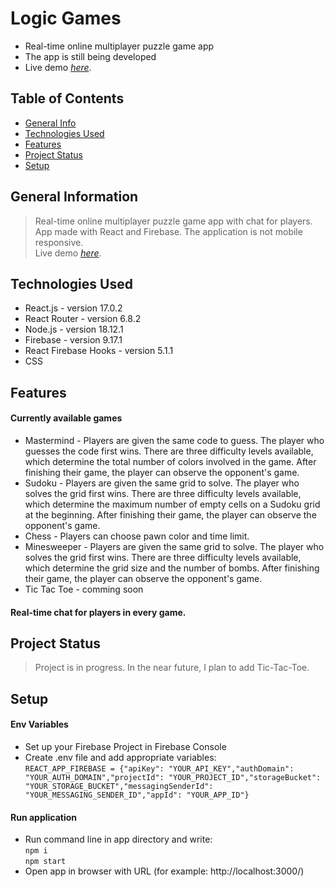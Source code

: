 # Logic Games
- Real-time online multiplayer puzzle game app
- The app is still being developed
- Live demo [_here_](https://logic-games-feae1.web.app/).

## Table of Contents
* [General Info](#general-information)
* [Technologies Used](#technologies-used)
* [Features](#features)
* [Project Status](#project-status)
* [Setup](#setup)

## General Information
> Real-time online multiplayer puzzle game app with chat for players. App made with React and Firebase.
> The application is not mobile responsive. <br/> 
> Live demo [_here_](https://logic-games-feae1.web.app/).

## Technologies Used
- React.js - version 17.0.2
- React Router - version 6.8.2
- Node.js - version 18.12.1
- Firebase - version 9.17.1
- React Firebase Hooks - version 5.1.1
- CSS

## Features
#### Currently available games
- Mastermind - Players are given the same code to guess. The player who guesses the code first wins. There are three difficulty levels available, which determine the total number of colors involved in the game. After finishing their game, the player can observe the opponent's game.
- Sudoku - Players are given the same grid to solve. The player who solves the grid first wins. There are three difficulty levels available, which determine the maximum number of empty cells on a Sudoku grid at the beginning. After finishing their game, the player can observe the opponent's game.
- Chess - Players can choose pawn color and time limit.
- Minesweeper - Players are given the same grid to solve. The player who solves the grid first wins. There are three difficulty levels available, which determine the grid size and the number of bombs. After finishing their game, the player can observe the opponent's game.
- Tic Tac Toe - comming soon
#### Real-time chat for players in every game.

## Project Status
> Project is in progress. In the near future, I plan to add Tic-Tac-Toe.

## Setup
#### Env Variables
- Set up your Firebase Project in Firebase Console
- Create .env file and add appropriate variables: <br/>
`REACT_APP_FIREBASE = {"apiKey": "YOUR_API_KEY","authDomain": "YOUR_AUTH_DOMAIN","projectId": "YOUR_PROJECT_ID","storageBucket": "YOUR_STORAGE_BUCKET","messagingSenderId": "YOUR_MESSAGING_SENDER_ID","appId": "YOUR_APP_ID"}` <br/>

#### Run application
- Run command line in app directory and write: <br/>
`npm i` <br/>
`npm start`
- Open app in browser with URL (for example: http://localhost:3000/)

